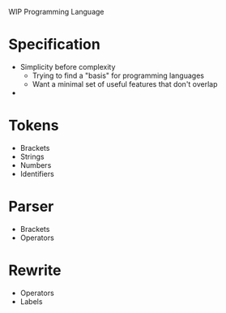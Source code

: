 WIP Programming Language

# Specification
- Simplicity before complexity
	- Trying to find a "basis" for programming languages
	- Want a minimal set of useful features that don't overlap
- 

# Tokens
- Brackets
- Strings
- Numbers
- Identifiers

# Parser
- Brackets
- Operators

# Rewrite
- Operators
- Labels
